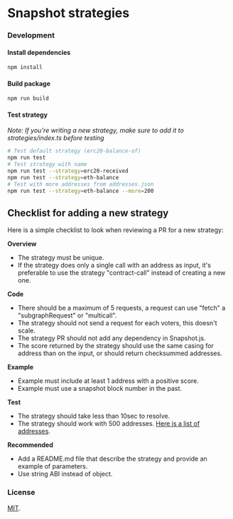 # Snapshot strategies

### Development

#### Install dependencies
```bash
npm install
```

#### Build package
```bash
npm run build
```

#### Test strategy
*Note: If you're writing a new strategy, make sure to add it to strategies/index.ts before testing*
```bash
# Test default strategy (erc20-balance-of)
npm run test
# Test strategy with name
npm run test --strategy=erc20-received
npm run test --strategy=eth-balance
# Test with more addresses from addresses.json
npm run test --strategy=eth-balance --more=200
```

## Checklist for adding a new strategy

Here is a simple checklist to look when reviewing a PR for a new strategy:

**Overview**
- The strategy must be unique.
- If the strategy does only a single call with an address as input, it's preferable to use the strategy "contract-call" instead of creating a new one.

**Code**
- There should be a maximum of 5 requests, a request can use "fetch" a "subgraphRequest" or "multicall".
- The strategy should not send a request for each voters, this doesn't scale.
- The strategy PR should not add any dependency in Snapshot.js.
- The score returned by the strategy should use the same casing for address than on the input, or should return checksummed addresses.

**Example**
- Example must include at least 1 address with a positive score.
- Example must use a snapshot block number in the past.

**Test**
- The strategy should take less than 10sec to resolve.
- The strategy should work with 500 addresses. [Here is a list of addresses](https://github.com/snapshot-labs/snapshot-strategies/blob/master/test/addresses.json).

**Recommended**
- Add a README.md file that describe the strategy and provide an example of parameters.
- Use string ABI instead of object.


### License
[MIT](LICENSE).
